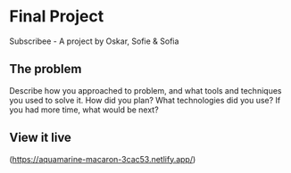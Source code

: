 # Final Project

Subscribee - A project by Oskar, Sofie & Sofia

## The problem

Describe how you approached to problem, and what tools and techniques you used to solve it. How did you plan? What technologies did you use? If you had more time, what would be next?

## View it live

(https://aquamarine-macaron-3cac53.netlify.app/)